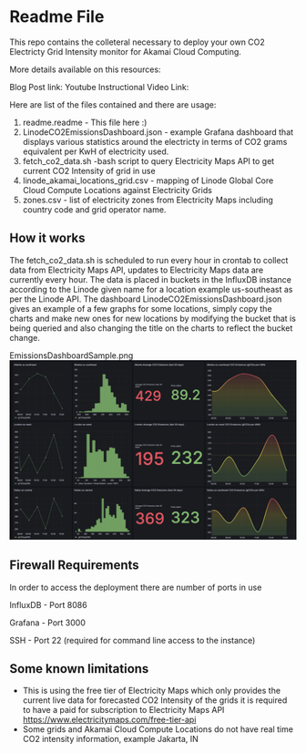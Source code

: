 # Readme File 

This repo contains the colleteral necessary to deploy your own CO2 Electricty Grid Intensity monitor for Akamai Cloud Computing. 

More details available on this resources:

Blog Post link: 
Youtube Instructional Video Link: 

Here are list of the files contained and there are usage: 

1) readme.readme - This file here :) 
2) LinodeCO2EmissionsDashboard.json - example Grafana dashboard that displays various statistics around the electricty in terms of CO2 grams equivalent per KwH of electricity used.
3) fetch_co2_data.sh -bash script to query Electricity Maps API to get current CO2 Intensity of grid in use 
4) linode_akamai_locations_grid.csv - mapping of Linode Global Core Cloud Compute Locations against Electricity Grids 
5) zones.csv - list of electricity zones from Electricity Maps including country code and grid operator name. 


## How it works 

The fetch_co2_data.sh is scheduled to run every hour in crontab to collect data from Electricity Maps API, updates to Electricity Maps data are currently every hour. The data is placed in buckets in the InfluxDB instance according to the Linode given name for a location example us-southeast as per the Linode API. 
The dashboard LinodeCO2EmissionsDashboard.json gives an example of a few graphs for some locations, simply copy the charts and make new ones for new locations by modifying the bucket that is being queried and also changing the title on the charts to reflect the bucket change. 



EmissionsDashboardSample.png
![Alt text](EmissionsDashboardSample.png)


## Firewall Requirements 

In order to access the deployment there are number of ports in use 

InfluxDB - Port 8086 

Grafana - Port 3000

SSH - Port 22 (required for command line access to the instance) 


## Some known limitations 

- This is using the free tier of Electricity Maps which only provides the current live data for forecasted CO2 Intensity of the grids it is required to have a paid for subscription to Electricity Maps API https://www.electricitymaps.com/free-tier-api 
- Some grids and Akamai Cloud Compute Locations do not have real time CO2 intensity information, example Jakarta, IN
  


